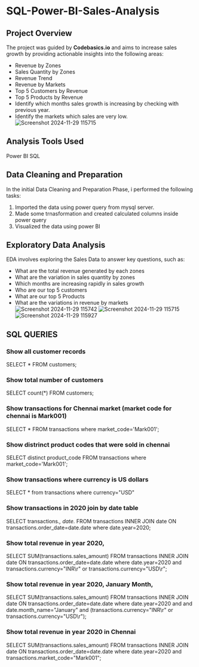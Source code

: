 # SQL-Power-BI-Sales-Analysis

## Project Overview

 The project was guided by **Codebasics.io** and aims to increase sales growth by providing actionable insights into the following areas:
- Revenue by Zones
- Sales Quantity by Zones
- Revenue Trend
- Revenue by Markets
- Top 5 Customers by Revenue
- Top 5 Products by Revenue
- Identify which months sales growth is increasing by checking with previous year.
- Identify the markets which sales are very low.
![Screenshot 2024-11-29 115715](https://github.com/user-attachments/assets/1ee767c8-6f9b-4157-8d4d-526dd21c022d)


## Analysis Tools Used
Power BI
SQL

## Data Cleaning and Preparation
In the initial Data Cleaning and Preparation Phase, i performed the following tasks:
1. Imported the data using power query from mysql server.
2. Made some trnasformation and created calculated columns inside power query
3. Visualized the data using power BI

## Exploratory Data Analysis
EDA involves exploring the Sales Data to answer key questions, such as:
- What are the total revenue generated by each zones
- What are the variation in sales quantity by zones
- Which months are increasing rapidly in sales growth
- Who are our top 5 customers
- What are our top 5 Products
- What are the variations in revenue by markets
![Screenshot 2024-11-29 115742](https://github.com/user-attachments/assets/c0d99a1e-406b-4c88-94f2-d6e99b77c644)
![Screenshot 2024-11-29 115715](https://github.com/user-attachments/assets/0acc1576-1bb0-4a67-b8fe-d02cf8f9f518)
![Screenshot 2024-11-29 115927](https://github.com/user-attachments/assets/86f3b8e6-e73f-4f65-939f-86419b32a3d8)

  

## SQL QUERIES

### Show all customer records

SELECT * FROM customers;

### Show total number of customers

SELECT count(*) FROM customers;

### Show transactions for Chennai market (market code for chennai is Mark001)

SELECT * FROM transactions where market_code='Mark001';

### Show distrinct product codes that were sold in chennai

SELECT distinct product_code FROM transactions where market_code='Mark001';

### Show transactions where currency is US dollars

SELECT * from transactions where currency="USD"

### Show transactions in 2020 join by date table

SELECT transactions.*, date.* FROM transactions INNER JOIN date ON transactions.order_date=date.date where date.year=2020;

### Show total revenue in year 2020,

SELECT SUM(transactions.sales_amount) FROM transactions INNER JOIN date ON transactions.order_date=date.date where date.year=2020 and transactions.currency="INR\r" or transactions.currency="USD\r";

### Show total revenue in year 2020, January Month,

SELECT SUM(transactions.sales_amount) FROM transactions INNER JOIN date ON transactions.order_date=date.date where date.year=2020 and and date.month_name="January" and (transactions.currency="INR\r" or transactions.currency="USD\r");

### Show total revenue in year 2020 in Chennai

SELECT SUM(transactions.sales_amount) FROM transactions INNER JOIN date ON transactions.order_date=date.date where date.year=2020 and transactions.market_code="Mark001";
